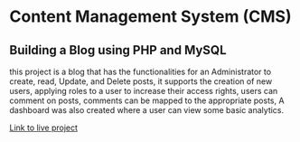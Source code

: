 # Content Management System (CMS)

## Building a Blog using PHP and MySQL

this project is a blog that has the functionalities for an Administrator to create, read, Update, and Delete posts,
it supports the creation of new users, applying roles to a user to increase their access rights, users can comment on posts, 
comments can be mapped to the appropriate posts, A dashboard was also created where a user can view some basic analytics.


[Link to live project](https://wickedsexy.000webhostapp.com/)
